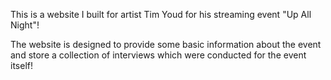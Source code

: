 This is a website I built for artist Tim Youd for his streaming event "Up All Night"!

The website is designed to provide some basic information about the event and store a collection of interviews which were conducted for the event itself!